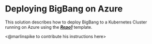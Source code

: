 # Deploying BigBang on Azure

This solution describes how to deploy BigBang to a Kubernetes Cluster running on Azure using the ***[Repo1](https://repo1.dso.mil/platform-one/big-bang/customers/template/)*** template.

<@marlinspike to contribute his instructions here>

